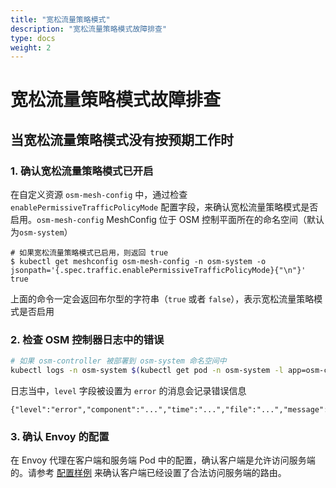 ```yaml
---
title: "宽松流量策略模式"
description: "宽松流量策略模式故障排查"
type: docs
weight: 2
---
```


# 宽松流量策略模式故障排查

## 当宽松流量策略模式没有按预期工作时

### 1. 确认宽松流量策略模式已开启

在自定义资源 `osm-mesh-config` 中，通过检查 `enablePermissiveTrafficPolicyMode` 配置字段，来确认宽松流量策略模式是否启用。`osm-mesh-config` MeshConfig 位于 OSM 控制平面所在的命名空间（默认为`osm-system`）

```console
# 如果宽松流量策略模式已启用，则返回 true
$ kubectl get meshconfig osm-mesh-config -n osm-system -o jsonpath='{.spec.traffic.enablePermissiveTrafficPolicyMode}{"\n"}'
true
```

上面的命令一定会返回布尔型的字符串（`true` 或者 `false`），表示宽松流量策略模式是否启用

### 2. 检查 OSM 控制器日志中的错误

```bash
# 如果 osm-controller 被部署到 osm-system 命名空间中
kubectl logs -n osm-system $(kubectl get pod -n osm-system -l app=osm-controller -o jsonpath='{.items[0].metadata.name}')
```

日志当中，`level` 字段被设置为 `error` 的消息会记录错误信息
```console
{"level":"error","component":"...","time":"...","file":"...","message":"..."}
```

### 3. 确认 Envoy 的配置

在 Envoy 代理在客户端和服务端 Pod 中的配置，确认客户端是允许访问服务端的。请参考 [配置样例](../../../tasks/traffic_management/permissive_traffic_policy_mode#envoy-configurations) 来确认客户端已经设置了合法访问服务端的路由。
